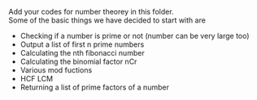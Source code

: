 Add your codes for number theorey in this folder. </br>
Some of the basic things we have decided to start with are 
* Checking if a number is prime or not (number can be very large too)
* Output a list of first n prime numbers
* Calculating the nth fibonacci number
* Calculating the binomial factor nCr
* Various mod fuctions
* HCF LCM
* Returning a list of prime factors of a number
